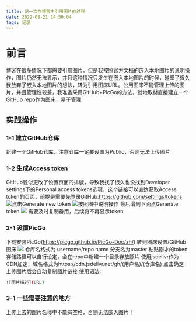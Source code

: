 ```yaml
---
title: 记一次在博客中引用图片的过程
date: 2022-08-21 14:50:04
tags: 记录
---
```

# 前言
博客在很多情况下都需要引用图片，但是我按照官方文档的嵌入本地图片的说明操作，图片仍然无法显示，并且这种情况只发生在嵌入本地图片的时候，碰壁了很久我放弃了嵌入本地图片的想法，转为引用图床URL。公用图床不能管理上传的图片，并且管理性较差，我准备采用GitHub+PicGo的方法，就地取材直接建立一个GitHub repo作为图床，易于管理

## 实践操作
### 1-1 建立GitHub仓库
新建一个GitHub仓库，注意仓库一定要设置为Public，否则无法上传图片
### 1-2 生成Access token
GitHub貌似更改了设置页面的排版，导致我找了很久也没找到Developer settings下的Personal access tokens选项，这个链接可以直达获取Access token的页面，前提是需要先登录GitHub:https://github.com/settings/tokens
![点击Generate new token](https://pic.imgdb.cn/item/637d7e3b16f2c2beb171732b.jpg)
![按照图中说明操作](https://pic.imgdb.cn/item/637d7e3b16f2c2beb171732e.jpg)
最后滑到下面点Generate token
![](https://pic.imgdb.cn/item/637d7e3b16f2c2beb1717332.jpg)
需要及时复制备用，后续将不再显示token
### 2-1 设置PicGo
下载安装PicGo(https://picgo.github.io/PicGo-Doc/zh/)
转到图床设置/GitHub图床
![](https://pic.imgdb.cn/item/637d7e3b16f2c2beb1717338.jpg)
仓库名格式为 username/repo name
分支名为master
粘贴刚才的token
存储路径可以自行设定，会在repo中新建一个目录存放照片
使用jsdelivr作为CDN加速，域名格式为https://cdn.jsdelivr.net/gh/(用户名)/(仓库名)
点击确定
上传图片后会自动复制图片链接
使用语法:
``` bash
![图片描述](URL)
```
### 3-1 一些需要注意的地方
上传上去的图片名称中不能有空格，否则无法嵌入图片！